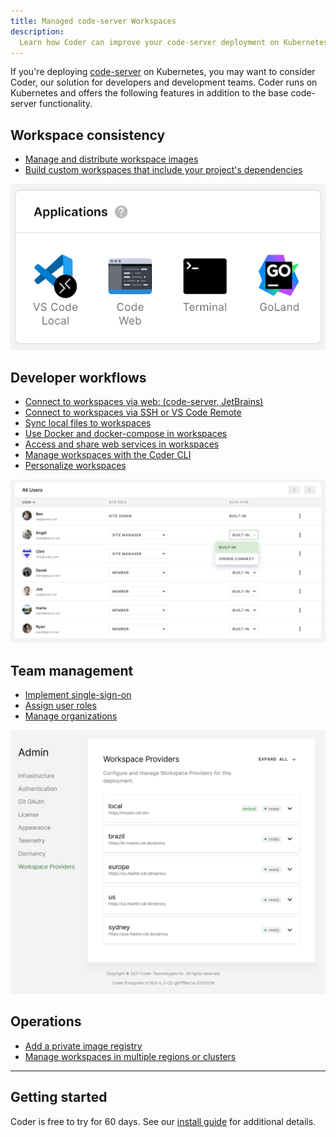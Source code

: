 ```yaml
---
title: Managed code-server Workspaces
description:
  Learn how Coder can improve your code-server deployment on Kubernetes.
---
```


If you're deploying [code-server](https://github.com/cdr/code-server) on
Kubernetes, you may want to consider Coder, our solution for developers and
development teams. Coder runs on Kubernetes and offers the following features in
addition to the base code-server functionality.

## Workspace consistency

- [Manage and distribute workspace images](https://coder.com/docs/images)
- [Build custom workspaces that include your project's dependencies](https://coder.com/docs/images/structure)

![Coder Dashboard](../../assets/applications.png)

## Developer workflows

- [Connect to workspaces via web: (code-server, JetBrains)](https://coder.com/docs/workspaces/editors#jetbrains-ides-in-the-browser)
- [Connect to workspaces via SSH or VS Code Remote](https://coder.com/docs/workspaces/ssh)
- [Sync local files to workspaces](https://coder.com/docs/cli/file-sync)
- [Use Docker and docker-compose in workspaces](https://coder.com/docs/workspaces/cvms)
- [Access and share web services in workspaces](https://coder.com/docs/workspaces/devurls)
- [Manage workspaces with the Coder CLI](https://coder.com/docs/cli)
- [Personalize workspaces](https://coder.com/docs/workspaces/personalization)

![User management icon](../../assets/manage-users.png)

## Team management

- [Implement single-sign-on](https://coder.com/docs/admin/access-control#openid-connect)
- [Assign user roles](https://coder.com/docs/admin/access-control/user-roles)
- [Manage organizations](https://coder.com/docs/admin/access-control/organizations)

![Workspace providers](../../assets/workspace-providers-admin.png)

## Operations

- [Add a private image registry](https://coder.com/docs/admin/registries)
- [Manage workspaces in multiple regions or clusters](https://coder.com/docs/admin/workspace-management/workspace-providers)

<hr />

## Getting started

Coder is free to try for 60 days. See our
[install guide](https://coder.com/docs/setup) for additional details.
